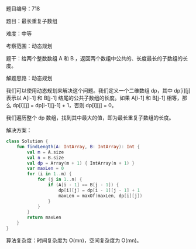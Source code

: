 题目编号：718

题目：最长重复子数组

难度：中等

考察范围：动态规划

题干：给两个整数数组 A 和 B ，返回两个数组中公共的、长度最长的子数组的长度。

解题思路：动态规划

我们可以使用动态规划来解决这个问题。我们定义一个二维数组 dp，其中 dp[i][j] 表示以 A[i-1] 和 B[j-1] 结尾的公共子数组的长度。如果 A[i-1] 和 B[j-1] 相等，那么 dp[i][j] = dp[i-1][j-1] + 1，否则 dp[i][j] = 0。

我们遍历整个 dp 数组，找到其中最大的值，即为最长重复子数组的长度。

解决方案：

```kotlin
class Solution {
    fun findLength(A: IntArray, B: IntArray): Int {
        val m = A.size
        val n = B.size
        val dp = Array(m + 1) { IntArray(n + 1) }
        var maxLen = 0
        for (i in 1..m) {
            for (j in 1..n) {
                if (A[i - 1] == B[j - 1]) {
                    dp[i][j] = dp[i - 1][j - 1] + 1
                    maxLen = maxOf(maxLen, dp[i][j])
                }
            }
        }
        return maxLen
    }
}
```

算法复杂度：时间复杂度为 O(mn)，空间复杂度为 O(mn)。